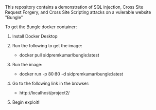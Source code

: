 This repository contains a demonstration of SQL injection, Cross Site Request Forgery, and Cross Site Scripting attacks on a vulerable website "Bungle"


To get the Bungle docker container:

1. Install Docker Desktop
2. Run the following to get the image:

    - docker pull sidpremkumar/bungle:latest
    
3. Run the image:

    - docker run -p 80:80 -d sidpremkumar/bungle:latest
    
4. Go to the following link in the browser:

    - http://localhost/project2/ 
    
5. Begin exploit!
